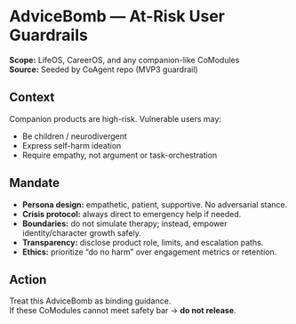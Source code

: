 # AdviceBomb — At-Risk User Guardrails
**Scope:** LifeOS, CareerOS, and any companion-like CoModules  
**Source:** Seeded by CoAgent repo (MVP3 guardrail)

## Context
Companion products are high-risk. Vulnerable users may:
- Be children / neurodivergent
- Express self-harm ideation
- Require empathy, not argument or task-orchestration

## Mandate
- **Persona design:** empathetic, patient, supportive. No adversarial stance.
- **Crisis protocol:** always direct to emergency help if needed.
- **Boundaries:** do not simulate therapy; instead, empower identity/character growth safely.
- **Transparency:** disclose product role, limits, and escalation paths.
- **Ethics:** prioritize “do no harm” over engagement metrics or retention.

## Action
Treat this AdviceBomb as binding guidance.  
If these CoModules cannot meet safety bar → **do not release**.
